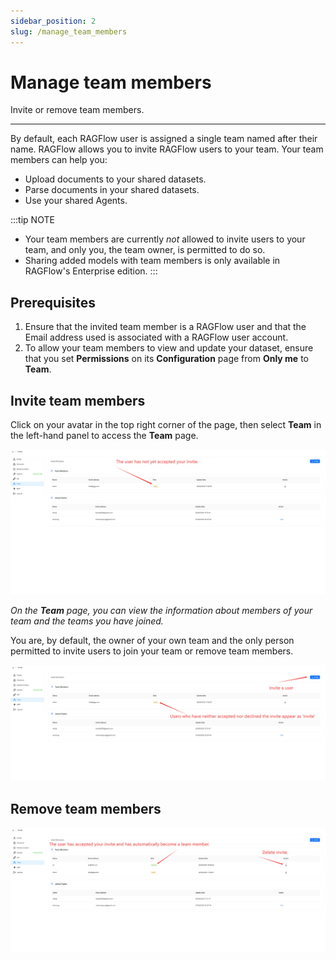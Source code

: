 ```yaml
---
sidebar_position: 2
slug: /manage_team_members
---
```


# Manage team members

Invite or remove team members.

---

By default, each RAGFlow user is assigned a single team named after their name. RAGFlow allows you to invite RAGFlow users to your team. Your team members can help you:

- Upload documents to your shared datasets.
- Parse documents in your shared datasets.
- Use your shared Agents.

:::tip NOTE
- Your team members are currently *not* allowed to invite users to your team, and only you, the team owner, is permitted to do so.
- Sharing added models with team members is only available in RAGFlow's Enterprise edition.
:::

## Prerequisites

1. Ensure that the invited team member is a RAGFlow user and that the Email address used is associated with a RAGFlow user account.
2. To allow your team members to view and update your dataset, ensure that you set **Permissions** on its **Configuration** page from **Only me** to **Team**.

## Invite team members

Click on your avatar in the top right corner of the page, then select **Team** in the left-hand panel to access the **Team** page.

![team_view](https://raw.githubusercontent.com/infiniflow/ragflow-docs/main/images/team_view.jpg)

_On the **Team** page, you can view the information about members of your team and the teams you have joined._

You are, by default, the owner of your own team and the only person permitted to invite users to join your team or remove team members.

![invite_user](https://raw.githubusercontent.com/infiniflow/ragflow-docs/main/images/invite_user.jpg)

## Remove team members

![delete_invite](https://raw.githubusercontent.com/infiniflow/ragflow-docs/main/images/delete_invite.jpg)